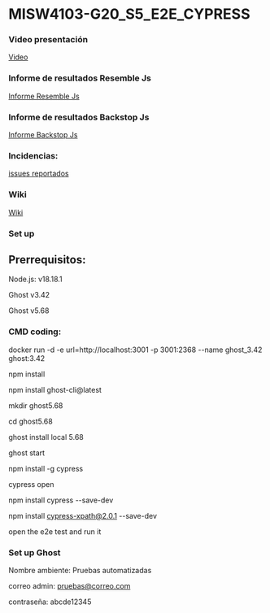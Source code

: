 # MISW4103-G20_S5_E2E_CYPRESS

### Video presentación

[Video](https://uniandes-my.sharepoint.com/:v:/g/personal/d_caycedod_uniandes_edu_co/Edzy5jMAR9ZIqr0SfEPWh78BXHstLFql8uRMxQnqfk3N3A?nav=eyJyZWZlcnJhbEluZm8iOnsicmVmZXJyYWxBcHAiOiJPbmVEcml2ZUZvckJ1c2luZXNzIiwicmVmZXJyYWxBcHBQbGF0Zm9ybSI6IldlYiIsInJlZmVycmFsTW9kZSI6InZpZXciLCJyZWZlcnJhbFZpZXciOiJNeUZpbGVzTGlua0RpcmVjdCJ9fQ&e=kIdga1)

### Informe de resultados Resemble Js

[Informe Resemble Js](https://github.com/DavidCdajud/MISW4103-G20_S5_E2E/blob/develop/cypress/reporte_resemblejs/informe_resultados.html)

### Informe de resultados Backstop Js

[Informe Backstop Js](https://github.com/DavidCdajud/MISW4103-G20_S5_E2E/blob/develop/backstop_data/html_report/index.html)

### Incidencias:

[issues reportados](https://github.com/DavidCdajud/MISW4103-G20_S5_E2E/issues)

### Wiki 

[Wiki](https://github.com/DavidCdajud/MISW4103-G20_S5_E2E/wiki)


### Set up
## Prerrequisitos:

Node.js: v18.18.1
  
Ghost v3.42
  
Ghost v5.68

### CMD coding:

docker run -d -e url=http://localhost:3001 -p 3001:2368 --name ghost_3.42 ghost:3.42

npm install

npm install ghost-cli@latest

mkdir ghost5.68

cd ghost5.68

ghost install local 5.68

ghost start

npm install -g cypress

cypress open

npm install cypress --save-dev

npm install cypress-xpath@2.0.1 --save-dev

open the e2e test and run it

### Set up Ghost

Nombre ambiente: Pruebas automatizadas

correo admin: pruebas@correo.com

contraseña: abcde12345



